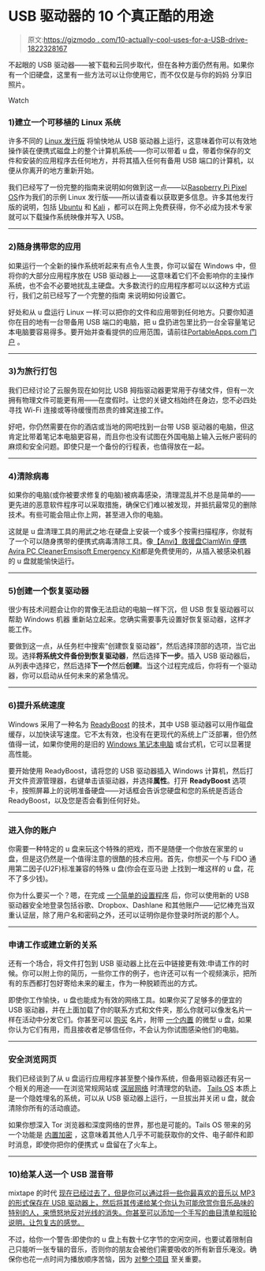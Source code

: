# USB 驱动器的 10 个真正酷的用途

> 原文:[https://gizmodo . com/10-actually-cool-uses-for-a-USB-drive-1822328167](https://gizmodo.com/10-actually-cool-uses-for-a-usb-drive-1822328167)

不起眼的 USB 驱动器——被下载和云同步取代，但在各种方面仍然有用。如果你有一个旧硬盘，这里有一些方法可以让你使用它，而不仅仅是与你的妈妈 分享旧照片。

Watch

### **1)建立一个可移植的 Linux 系统**

许多不同的 [Linux 发行版](https://fieldguide.gizmodo.com/5-reasons-to-install-linux-on-your-laptop-1781833159) 将愉快地从 USB 驱动器上运行，这意味着你可以有效地操作装在便携式磁盘上的整个计算机系统——你可以带着 u 盘，带着你保存的文件和安装的应用程序去任何地方，并将其插入任何有备用 USB 端口的计算机，以便从你离开的地方重新开始。

我们已经写了一份完整的指南来说明如何做到这一点——以[Raspberry Pi Pixel OS](https://fieldguide.gizmodo.com/how-to-save-an-old-laptop-by-installing-this-free-os-1790839076)作为我们的示例 Linux 发行版——所以请查看以获取更多信息。许多其他发行版的说明，包括 [Ubuntu](https://tutorials.ubuntu.com/tutorial/tutorial-create-a-usb-stick-on-windows#0) 和 [Kali](https://docs.kali.org/downloading/kali-linux-live-usb-install) ，都可以在网上免费获得，你不必成为技术专家就可以下载操作系统映像并写入 USB。

* * *

### **2)随身携带您的应用**

如果运行一个全新的操作系统听起来有点令人生畏，你可以留在 Windows 中，但将你的大部分应用程序放在 USB 驱动器上——这意味着它们不会影响你的主操作系统，也不会不必要地扰乱主硬盘。大多数流行的应用程序都可以以这种方式运行，我们之前已经写了一个完整的指南 来说明如何设置它。

好处和从 u 盘运行 Linux 一样:可以把你的文件和应用带到任何地方。只要你知道你在目的地有一台带备用 USB 端口的电脑，把 u 盘扔进包里比扔一台全容量笔记本电脑要容易得多。要开始并查看提供的应用范围，请前往[PortableApps.com 门户](https://portableapps.com/) 。

* * *

### **3)为旅行打包**

我们已经讨论了云服务现在如何比 USB 拇指驱动器更常用于存储文件，但有一次拥有物理文件可能更有用——在度假时。让您的关键文档始终在身边，您不必四处寻找 Wi-Fi 连接或等待缓慢而昂贵的蜂窝连接工作。

好吧，你仍然需要在你的酒店或当地的网吧找到一台带 USB 驱动器的电脑，但这肯定比带着笔记本电脑更容易，而且你也没有试图在外国电脑上输入云帐户密码的麻烦和安全问题。即使只是一个备份的行程表，也值得放在一起。

* * *

### **4)清除病毒**

如果你的电脑(或你被要求修复的电脑)被病毒感染，清理混乱并不总是简单的——更先进的恶意软件程序可以采取措施，确保它们难以被发现，并抵抗最常见的删除技术。有些可能会阻止你上网，甚至进入你的电脑。

这就是 u 盘清理工具的用武之地:在硬盘上安装一个或多个按需扫描程序，你就有了一个可以随身携带的便携式病毒清除工具。像[【Anvi】救援盘](http://www.anvisoft.com/rescue-disk.html)[ClamWin 便携](http://www.clamwin.com/content/view/118/89/)[Avira PC Cleaner](https://www.pendriveapps.com/free-malware-scanner-avira-pc-cleaner/#more-8546)[Emsisoft Emergency Kit](https://www.emsisoft.com/en/software/eek/)都是免费使用的，从插入被感染机器的 u 盘就能愉快运行。

* * *

### **5)创建一个恢复驱动器**

很少有技术问题会让你的胃像无法启动的电脑一样下沉，但 USB 恢复驱动器可以帮助 Windows 机器 重新站立起来。您确实需要事先设置好恢复驱动器，这样才能工作。

要做到这一点，从任务栏中搜索“创建恢复驱动器”，然后选择顶部的选项，当它出现。选择**将系统文件备份到恢复驱动器**，然后选择**下一步**。插入 USB 驱动器后，从列表中选择它，然后选择**下一个**然后**创建**。当这个过程完成后，你将有一个驱动器，你可以启动从任何未来的紧急情况。

* * *

### **6)提升系统速度**

Windows 采用了一种名为 [ReadyBoost](https://technet.microsoft.com/en-us/library/ff356869.aspx) 的技术，其中 USB 驱动器可以用作磁盘缓存，以加快读写速度。它不太有效，也没有在更现代的系统上广泛部署，但仍然值得一试，如果你使用的是旧的 [Windows 笔记本电脑](https://fieldguide.gizmodo.com/how-to-choose-your-next-laptop-1710016570) 或台式机，它可以显著提高性能。

要开始使用 ReadyBoost，请将您的 USB 驱动器插入 Windows 计算机，然后打开文件资源管理器，右键单击该驱动器，并选择**属性**。打开 **ReadyBoost** 选项卡，按照屏幕上的说明准备硬盘——对话框会告诉您硬盘和您的系统是否适合 ReadyBoost，以及您是否会看到任何好处。

* * *

### 进入你的账户

你需要一种特定的 u 盘来玩这个特殊的把戏，而不是随便一个你放在家里的 u 盘，但是这仍然是一个值得注意的很酷的技术应用。首先，你想买一个与 FIDO 通用第二因子(U2F)标准兼容的特殊 u 盘(你会在亚马逊 上找到一堆这样的 u 盘，花不了多少钱)。

你为什么要买一个？嗯，在完成 [一个简单的设置程序](https://fieldguide.gizmodo.com/how-to-use-a-usb-stick-to-securely-log-in-to-gmail-1752895547) 后，你可以使用新的 USB 驱动器安全地登录包括谷歌、Dropbox、Dashlane 和其他账户——记忆棒充当双重认证层，除了用户名和密码之外，还可以证明你是你登录时所说的那个人。

* * *

### 申请工作或建立新的关系

还有一个场合，将文件打包到 USB 驱动器上比在云中链接更有效:申请工作的时候。你可以附上你的简历，一些你工作的例子，也许还可以有一个视频演示，把所有的东西都打包好寄给未来的雇主，作为一种脱颖而出的方式。

即使你工作愉快，u 盘也能成为有效的网络工具。如果你买了足够多的便宜的 USB 驱动器，并在上面加载了你的联系方式和文件夹，那么你就可以像发名片一样在活动中分发它们。你甚至可以 [购买](https://www.swivelcard.info/buy-page-working-page/) 名片，附带 [一个内置](https://gizmodo.com/a-transforming-usb-business-card-that-shares-more-than-1613415938) 的微型 u 盘，如果你认为它们有用，而且接收者足够信任你，不会认为你试图感染他们的电脑。

* * *

### 安全浏览网页

我们已经谈到了从 u 盘运行应用程序甚至整个操作系统，但备用驱动器还有另一个相关的用途——在浏览常规网站或 [深层网络](https://fieldguide.gizmodo.com/how-to-search-the-deep-web-safely-1770828854) 时清理您的轨迹。 [Tails OS](https://tails.boum.org/install/index.en.html) 本质上是一个隐姓埋名的系统，可以从 USB 驱动器上运行，一旦拔出并关闭 u 盘，就会清除你所有的活动痕迹。

如果你想深入 Tor 浏览器和深度网络的世界，那也是可能的。Tails OS 带来的另一个功能是 [内置加密](https://fieldguide.gizmodo.com/why-you-should-be-encrypting-your-devices-and-how-to-ea-1798698901) ，这意味着其他人几乎不可能获取你的文件、电子邮件和即时消息，即使你把你的便携式 u 盘留在了火车上。

* * *

### **10)给某人送一个 USB 混音带**

mixtape 的时代 [现在已经过去了，但是你可以通过将一些你最喜欢的音乐以 MP3 的形式保存在 USB 驱动器上，然后将其传递给某个你认为可能欣赏你音乐品味的特别的人，来愤怒地反对光线的消失。你甚至可以添加一个手写的曲目清单和班轮说明，让包复古的感觉。](https://fieldguide.gizmodo.com/create-a-youtube-playlist-as-a-modern-day-mixtape-1709755204)

不过，给你一个警告:即使你的 u 盘上有数十亿字节的空闲空间，也要试着限制自己只能听一张专辑的音乐，否则你的朋友会被他们需要吸收的所有新音乐淹没。确保你也花一点时间为播放顺序苦恼，因为 [对整个项目](https://www.youtube.com/watch?v=IzQwbRdh5Ts) 至关重要。